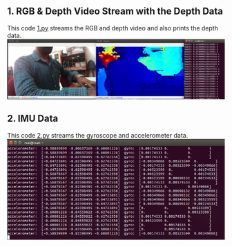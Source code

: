 ## 1. RGB & Depth Video Stream with the Depth Data
This code [1.py](https://github.com/syedmohiuddinzia/JetsonXavierAGX-H01Kit/blob/main/4-PyRealSense2/Codes/1.py) streams the RGB and depth video and also prints the depth data.
![1](https://github.com/syedmohiuddinzia/JetsonXavierAGX-H01Kit/blob/main/4-PyRealSense2/Codes/1.png)

## 2. IMU Data
This code [2.py](https://github.com/syedmohiuddinzia/JetsonXavierAGX-H01Kit/blob/main/4-PyRealSense2/Codes/2.py) streams the gyroscope and accelerometer data.
![2](https://github.com/syedmohiuddinzia/JetsonXavierAGX-H01Kit/blob/main/4-PyRealSense2/Codes/2.png)
